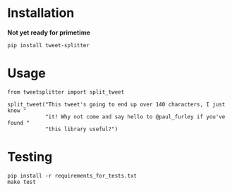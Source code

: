 # Installation

**Not yet ready for primetime**

```
pip install tweet-splitter
```

# Usage

```
from tweetsplitter import split_tweet

split_tweet("This tweet's going to end up over 140 characters, I just know "
            "it! Why not come and say hello to @paul_furley if you've found "
            "this library useful?")
```

# Testing

```
pip install -r requirements_for_tests.txt
make test
```

